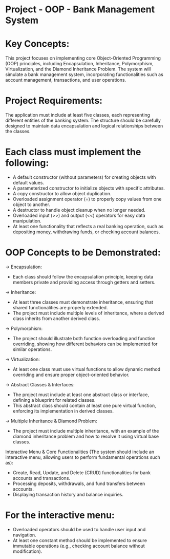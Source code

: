 # Project - OOP - Bank Management System
# Key Concepts:
This project focuses on implementing core Object-Oriented Programming (OOP) principles, including Encapsulation, Inheritance, Polymorphism, Virtualization, and the Diamond Inheritance Problem. The system will simulate a bank management system, incorporating functionalities such as account management, transactions, and user operations.

# Project Requirements:
The application must include at least five classes, each representing different entities of the banking system. The structure should be carefully designed to maintain data encapsulation and logical relationships between the classes.

# Each class must implement the following:

- A default constructor (without parameters) for creating objects with default values.
- A parameterized constructor to initialize objects with specific attributes.
- A copy constructor to allow object duplication.
- Overloaded assignment operator (=) to properly copy values from one object to another.
- A destructor to handle object cleanup when no longer needed.
- Overloaded input (>>) and output (<<) operators for easy data manipulation.
- At least one functionality that reflects a real banking operation, such as depositing money, withdrawing funds, or checking account balances.


# OOP Concepts to be Demonstrated: 
-> Encapsulation:
- Each class should follow the encapsulation principle, keeping data members private and providing access through getters and setters.

-> Inheritance:
- At least three classes must demonstrate inheritance, ensuring that shared functionalities are properly extended.
- The project must include multiple levels of inheritance, where a derived class inherits from another derived class.
  
-> Polymorphism:
- The project should illustrate both function overloading and function overriding, showing how different behaviors can be implemented for similar operations.

-> Virtualization:
- At least one class must use virtual functions to allow dynamic method overriding and ensure proper object-oriented behavior.

-> Abstract Classes & Interfaces:
- The project must include at least one abstract class or interface, defining a blueprint for related classes.
- This abstract class should contain at least one pure virtual function, enforcing its implementation in derived classes.
  
-> Multiple Inheritance & Diamond Problem:
- The project must include multiple inheritance, with an example of the diamond inheritance problem and how to resolve it using virtual base classes.

Interactive Menu & Core Functionalities (The system should include an interactive menu, allowing users to perform fundamental operations such as):
- Create, Read, Update, and Delete (CRUD) functionalities for bank accounts and transactions.
- Processing deposits, withdrawals, and fund transfers between accounts.
- Displaying transaction history and balance inquiries.

# For the interactive menu:
- Overloaded operators should be used to handle user input and navigation.
- At least one constant method should be implemented to ensure immutable operations (e.g., checking account balance without modification).

 
